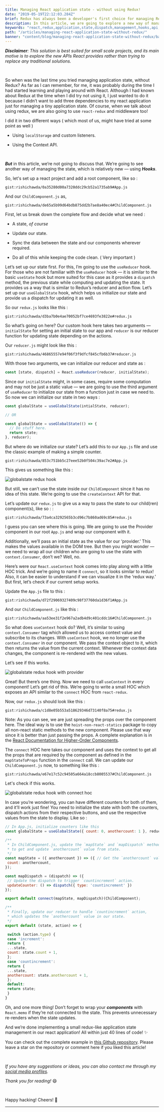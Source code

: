 ```yaml
---
title: Managing React application state - without using Redux!
date: "2019-05-19T22:12:03.284Z"
brief: Redux has always been a developer's first choice for managing React application state. In this article, we will discuss managing the global state of a react application without using our most loved library for the purpose.
description: In this article, we are going to explore a new way of managing React application state by using hooks. We'll try to leverage the React.useContext and React.useReducer hooks to manage our application state without using redux.
keywords: "react,redux,application,state,dispatch,management,hooks,api,React,useContext,useReducer,context,reducer,components"
path: "/articles/managing-react-application-state-without-redux/"
banner: "content/blog/managing-react-application-state-without-redux/banner.jpg"
---
```


**_Disclaimer_**_: This solution is best suited for small scale projects, and its main motive is to explore the new APIs React provides rather than trying to replace any traditional solutions._

<br/>

So when was the last time you tried managing application state, without Redux? As far as I can remember, for me, it was probably during the time I had started learning and playing around with React. Although I had known about Redux at the time when I did try not using it, I just wanted to do it because I didn’t want to add three dependencies to my react application just for managing a tiny application state. Of course, when we talk about using redux, we are also going to use `react-redux` and middleware too!

I did it in two different ways ( which most of us, might have tried at some point as well )

- Using `localStorage` and custom listeners.

- Using the Context API.

<br>

**_But_** in this article, we’re not going to discuss that. We’re going to see another way of managing the state, which is relatively new — using **_Hooks_**.

So, let's set up a react project and add a root component, like so :

`gist:rishichawda/0a35280d00a7320ddc29cb52a1735ab9#App.js`

And our `ChildComponent.js` as,

`gist:rishichawda/de65a5b99d64bdb875dd2b7ae8a40ec4#ChildComponent.js`

First, let us break down the complete flow and decide what we need :

- A state, _of course_

- Update our state.

- Sync the data between the state and our components wherever required.

- Do all of this while keeping the code clean. ( Very important )

Let’s set up our state first. For this, I’m going to use the `useReducer` hook. For those who are not familiar with the `useReducer` hook — it is similar to the basic `useState` hook but more suited for this case as it provides a `dispatch` method, the previous state while computing and updating the state. It provides us a way that is similar to Redux’s reducer and action flow. Let’s set up our `useGlobalState` hook, which helps us initialize our state and provide us a dispatch for updating it as well.

So our `redux.js` looks like this :

`gist:rishichawda/d3ba7b0e4ae70052bf7ce4693fe3822e#redux.js`

So what’s going on here? Our custom hook here takes two arguments — `initialState` for setting an initial state to our app and `reducer` is our reducer function for updating state depending on the actions.

Our `reducer.js` might look like this :

`gist:rishichawda/46865557e94f06f3f9dfcf845cfb6b37#reducer.js`

With those two arguments, we can initialize our reducer and state as :

```javascript
const [state, dispatch] = React.useReducer(reducer, initialState);
```

Since our `initialState` might, in some cases, require some computation and may not be just a static value — we are going to use the third argument of `useReducer` to initialize our state from a function just in case we need to. So now we can initialize our state in two ways :

```javascript
const globalState = useGlobalState(intialState, reducer);

// OR

const globalState = useGlobalState(() => {
  // Do stuff here.
  return state;
}, reducer);
```

But where do we initialize our state? Let’s add this to our `App.js` file and use the classic example of making a simple counter.

`gist:rishichawda/853c751bb5c27eee52b0f504c39ac7e2#App.js`

This gives us something like this :

![globalstate redux hook](./demo-with-globalstate-redux-hook.gif)

But still, we can’t use the state inside our `ChildComponent` since it has no idea of this state. We’re going to use the `createContext` API for that.

Let’s update our `redux.js` to give us a way to pass the state to our child(ren) component(s), like so : :

`gist:rishichawda/73a4ca3292565b3cd96c7b860ad69c85#redux.js`

I guess you can see where this is going. We are going to use the Provider component in our root `App.js` and wrap our component with it.

Additionally, we’ll pass an initial state as the value for our ‘provider.’ This makes the values available in the DOM tree. But then you might wonder — we need to wrap all our children who are going to use the state with `context.Consumer`, don’t we? Well, no.

Here’s were our `React.useContext` hook comes into play along with a little HOC trick. And we’re going to name it `connect`, so it looks similar to redux! Also, it can be easier to understand if we can visualize it in the ‘redux way.’ But first, let’s check if our current setup works.

Update the `App.js` file to this :

`gist:rishichawda/d72f29069327409c98f37760da1d36f1#App.js`

And our `ChildComponent.js` like this :

`gist:rishichawda/aa53ee31f2e967a2adb4d9c401cddc16#ChildComponent.js`

So what does `useContext` hook do? Well, it’s similar to using `context.Consumer` tag which allowed us to access context value and subscribe to its changes. With `useContext` hook, we no longer use the `context.Consumer` in our component. We pass the context object to it, which then returns the value from the current context. Whenever the context data changes, the component is re-rendered with the new values.

Let’s see if this works.

![globalstate redux hook with provider](./demo-with-globalstate-redux-hook-provider.gif)

Great! But there’s one thing. Now we need to call `useContext` in every component! Let’s get rid of this. We’re going to write a small HOC which exposes an API similar to the `connect` HOC from `react-redux`.

Now, our `redux.js` should look like this :

`gist:rishichawda/c1d8e05b553a518629346d73140f8a75#redux.js`

Note: As you can see, we are just spreading the props over the component here. The ideal way is to use the `hoist-non-react-statics` package to copy all non-react static methods to the new component. Please use that way since it is better than just passing the props. A complete explanation is in the [React Documentation for Higher-Order Components](https://reactjs.org/docs/higher-order-components.html#static-methods-must-be-copied-over).

The `connect` HOC here takes our component and uses the context to get all the props that are required by the component as defined in the `mapStateToProps` function in the `connect` call. We can update our `ChildComponent.js` now, to something like this :

`gist:rishichawda/e67e17c52c94505a664a18ccb8005537#ChildComponent.js`

Let's check if this works.

![globalstate redux hook with connect hoc](./demo-with-connect-redux-hoc.gif)

In case you’re wondering, you can have different counters for both of them, and it’ll work just fine! You need to initialize the state with both the counters, dispatch actions from their respective buttons, and use the respective values from the state to display. Like so :

```jsx
// In App.js, initialize counters like this
const globalState = useGlobalState({ count: 0, anothercount: 1 }, reducer);

/**
 * In ChildComponent.js, update the `mapState` and `mapDispatch` methods
 * to get and update `anothercount` value from state.
 */
const mapState = ({ anothercount }) => ({ // Get the `anothercount` value from state.
 count: anothercount,
});

const mapDispatch = (dispatch) => ({
 // Update the dispatch to trigger `countincrement` action.
 updateCounter: () => dispatch({ type: 'countincrement' })
});

export default connect(mapState, mapDispatch)(ChildComponent);

/**
 * Finally, update our reducer to handle `countincrement` action,
 * which updates the `anothercount` value in our state.
 */
export default (state, action) => {

 switch (action.type) {
 case 'increment':
 return {
 ...state,
 count: state.count + 1,
 };
 case 'countincrement':
 return {
 ...state,
 anothercount: state.anothercount + 1,
 };
 default:
 return state;
 }
}

```

Oh, and one more thing! Don’t forget to wrap your **_components_** with `React.memo` if they’re not connected to the state. This prevents unnecessary re-renders when the state updates.

And we’re done implementing a small redux-like application state management in our react application! All within just 40 lines of code! ✨

You can check out the complete example in [this Github repository](https://github.com/rishichawda/globalstate-hook-example). Please leave a star on the repository or comment here if you liked this article!

<br />

_If you have any suggestions or ideas, you can also contact me through my [social media profiles](/)._

_Thank you for reading!_ 😄

<br/>

Happy hacking! Cheers! 🎉

<hr />
